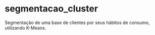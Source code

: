 # segmentacao_cluster
Segmentação de uma base de clientes por seus hábitos de consumo, utilizando K-Means.
